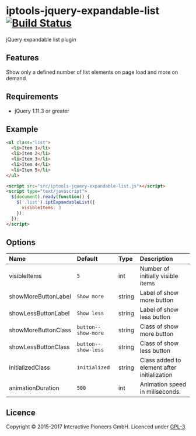 # iptools-jquery-expandable-list [![Build Status](http://img.shields.io/travis/interactive-pioneers/iptools-jquery-expandable-list.svg)](https://travis-ci.org/interactive-pioneers/iptools-jquery-expandable-list)

jQuery expandable list plugin

## Features

Show only a defined number of list elements on page load and more on demand.

## Requirements

- jQuery 1.11.3 or greater

## Example

```html
<ul class="list">
  <li>Item 1</li>
  <li>Item 2</li>
  <li>Item 3</li>
  <li>Item 4</li>
  <li>Item 5</li>
</ul>

<script src="src/iptools-jquery-expandable-list.js"></script>
<script type="text/javascript">
  $(document).ready(function() {
    $('.list').iptExpandableList({
      visibleItems: 3
    });
  });
</script>
```

## Options

Name                | Default                    | Type    | Description
:-------------------|:---------------------------|:--------|:-----------
visibleItems        | `5`                        | int     | Number of initially visible items
showMoreButtonLabel | `Show more`                | string  | Label of show more button
showLessButtonLabel | `Show less`                | string  | Label of show less button
showMoreButtonClass | `button--show-more`        | string  | Class of show more button
showLessButtonClass | `button--show-less`        | string  | Class of show less button
initializedClass    | `initialized`              | string  | Class added to element after initialization
animationDuration   | `500`                      | int     | Animation speed in miliseconds.

## Licence
Copyright © 2015-2017 Interactive Pioneers GmbH. Licenced under [GPL-3](LICENSE).
